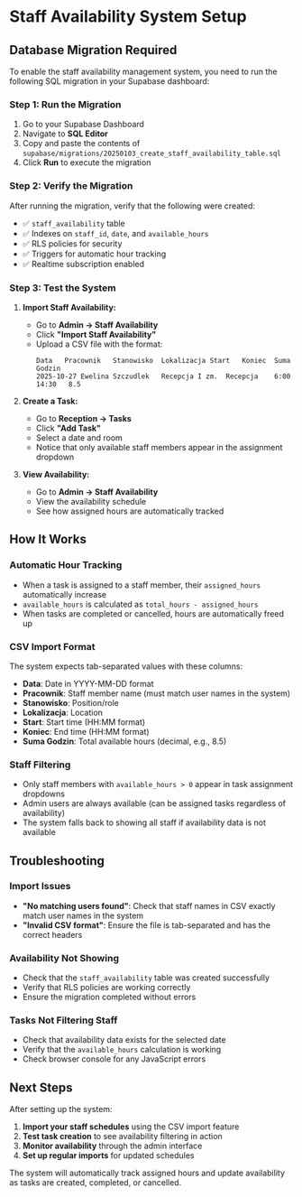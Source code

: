 # Staff Availability System Setup

## Database Migration Required

To enable the staff availability management system, you need to run the following SQL migration in your Supabase dashboard:

### Step 1: Run the Migration

1. Go to your Supabase Dashboard
2. Navigate to **SQL Editor**
3. Copy and paste the contents of `supabase/migrations/20250103_create_staff_availability_table.sql`
4. Click **Run** to execute the migration

### Step 2: Verify the Migration

After running the migration, verify that the following were created:

- ✅ `staff_availability` table
- ✅ Indexes on `staff_id`, `date`, and `available_hours`
- ✅ RLS policies for security
- ✅ Triggers for automatic hour tracking
- ✅ Realtime subscription enabled

### Step 3: Test the System

1. **Import Staff Availability:**
   - Go to **Admin → Staff Availability**
   - Click **"Import Staff Availability"**
   - Upload a CSV file with the format:
     ```
     Data	Pracownik	Stanowisko	Lokalizacja	Start	Koniec	Suma Godzin
     2025-10-27	Ewelina Szczudlek	Recepcja I zm.	Recepcja	6:00	14:30	8.5
     ```

2. **Create a Task:**
   - Go to **Reception → Tasks**
   - Click **"Add Task"**
   - Select a date and room
   - Notice that only available staff members appear in the assignment dropdown

3. **View Availability:**
   - Go to **Admin → Staff Availability**
   - View the availability schedule
   - See how assigned hours are automatically tracked

## How It Works

### Automatic Hour Tracking
- When a task is assigned to a staff member, their `assigned_hours` automatically increase
- `available_hours` is calculated as `total_hours - assigned_hours`
- When tasks are completed or cancelled, hours are automatically freed up

### CSV Import Format
The system expects tab-separated values with these columns:
- **Data**: Date in YYYY-MM-DD format
- **Pracownik**: Staff member name (must match user names in the system)
- **Stanowisko**: Position/role
- **Lokalizacja**: Location
- **Start**: Start time (HH:MM format)
- **Koniec**: End time (HH:MM format)
- **Suma Godzin**: Total available hours (decimal, e.g., 8.5)

### Staff Filtering
- Only staff members with `available_hours > 0` appear in task assignment dropdowns
- Admin users are always available (can be assigned tasks regardless of availability)
- The system falls back to showing all staff if availability data is not available

## Troubleshooting

### Import Issues
- **"No matching users found"**: Check that staff names in CSV exactly match user names in the system
- **"Invalid CSV format"**: Ensure the file is tab-separated and has the correct headers

### Availability Not Showing
- Check that the `staff_availability` table was created successfully
- Verify that RLS policies are working correctly
- Ensure the migration completed without errors

### Tasks Not Filtering Staff
- Check that availability data exists for the selected date
- Verify that the `available_hours` calculation is working
- Check browser console for any JavaScript errors

## Next Steps

After setting up the system:

1. **Import your staff schedules** using the CSV import feature
2. **Test task creation** to see availability filtering in action
3. **Monitor availability** through the admin interface
4. **Set up regular imports** for updated schedules

The system will automatically track assigned hours and update availability as tasks are created, completed, or cancelled.
